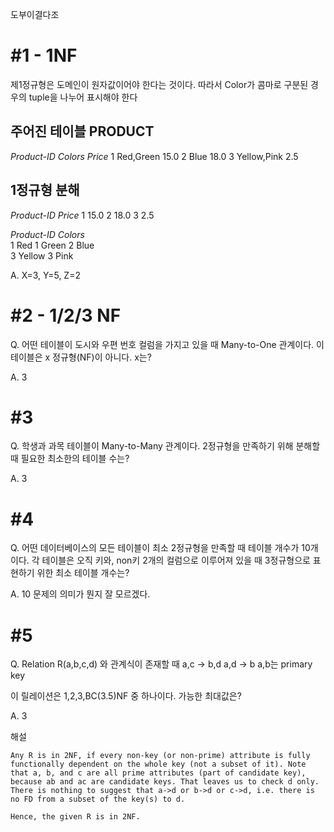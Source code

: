도부이결다조

# #1 - 1NF

제1정규형은 도메인이 원자값이어야 한다는 것이다.
따라서 Color가 콤마로 구분된 경우의 tuple을 나누어 표시해야 한다


## 주어진 테이블 PRODUCT

*Product-ID*    *Colors*    *Price*
1               Red,Green   15.0
2               Blue        18.0
3               Yellow,Pink 2.5

## 1정규형 분해

*Product-ID*   *Price*
1              15.0
2              18.0
3              2.5

*Product-ID*    *Colors*    
1               Red
1               Green 
2               Blue        
3               Yellow
3               Pink

A. X=3, Y=5, Z=2


# #2 - 1/2/3 NF

Q. 어떤 테이블이 도시와 우편 번호 컬럼을 가지고 있을 때 Many-to-One 관계이다.
이 테이블은 x 정규형(NF)이 아니다. x는? 

A. 3

# #3

Q. 학생과 과목 테이블이 Many-to-Many 관계이다. 
2정규형을 만족하기 위해 분해할 때 필요한 최소한의 테이블 수는?

A. 3

# #4

Q. 어떤 데이터베이스의 모든 테이블이 최소 2정규형을 만족할 때 테이블 개수가 10개이다.
각 테이블은 오직 키와, non키 2개의 컬럼으로 이루어져 있을 때 3정규형으로 표현하기 위한 최소 테이블 개수는?

A. 10
문제의 의미가 뭔지 잘 모르겠다.

# #5

Q. Relation R(a,b,c,d) 와 관계식이 존재할 때 
a,c -> b,d
a,d -> b
a,b는 primary key

이 릴레이션은 1,2,3,BC(3.5)NF 중 하나이다. 가능한 최대값은?

A. 3

해설 
```
Any R is in 2NF, if every non-key (or non-prime) attribute is fully functionally dependent on the whole key (not a subset of it). Note that a, b, and c are all prime attributes (part of candidate key), because ab and ac are candidate keys. That leaves us to check d only. There is nothing to suggest that a->d or b->d or c->d, i.e. there is no FD from a subset of the key(s) to d.

Hence, the given R is in 2NF.
```

